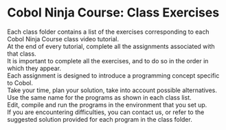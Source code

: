 # Cobol Ninja Course: Class Exercises

Each class folder contains a list of the exercises corresponding to each Cobol Ninja Course class video tutorial.<br>
At the end of every tutorial, complete all the assignments associated with that class.<br>
It is important to complete all the exercises, and to do so in the order in which they appear.<br>
Each assignment is designed to introduce a programming concept specific to Cobol.<br>
Take your time, plan your solution, take into account possible alternatives.<br>
Use the same name for the programs as shown in each class list.<br>
Edit, compile and run the programs in the environment that you set up.<br>
If you are encountering difficulties, you can contact us, or refer to the suggested solution provided for each program in the class folder.<br>
